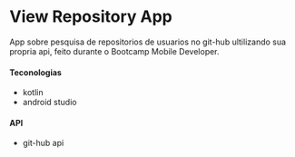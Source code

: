 # View Repository App

App sobre pesquisa de repositorios de usuarios no git-hub ultilizando sua propria api, feito durante o Bootcamp Mobile Developer.

#### Teconologias

+ kotlin
+ android studio

#### API

+ git-hub api

